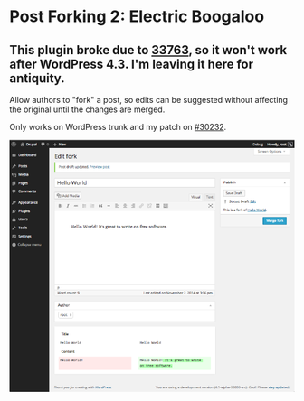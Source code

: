 Post Forking 2: Electric Boogaloo
=====================================

## This plugin broke due to [33763](https://core.trac.wordpress.org/ticket/33763), so it won't work after WordPress 4.3. I'm leaving it here for antiquity.

Allow authors to "fork" a post, so edits can be suggested without affecting the
original until the changes are merged.

Only works on WordPress trunk and my patch on [#30232](https://core.trac.wordpress.org/ticket/30232).

![Screenshot](screenshot.png)
